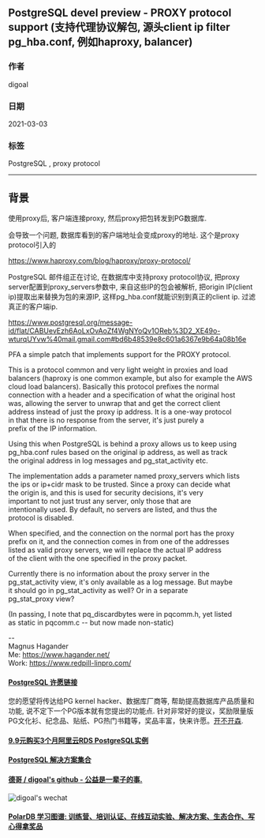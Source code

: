 ## PostgreSQL devel preview - PROXY protocol support (支持代理协议解包, 源头client ip filter pg_hba.conf, 例如haproxy, balancer)  
  
### 作者  
digoal  
  
### 日期  
2021-03-03   
  
### 标签  
PostgreSQL , proxy protocol   
  
----  
  
## 背景  
使用proxy后, 客户端连接proxy, 然后proxy把包转发到PG数据库.   
  
会导致一个问题, 数据库看到的客户端地址会变成proxy的地址. 这个是proxy protocol引入的  
  
https://www.haproxy.com/blog/haproxy/proxy-protocol/  
  
PostgreSQL 邮件组正在讨论, 在数据库中支持proxy protocol协议, 把proxy server配置到proxy_servers参数中, 来自这些IP的包会被解析, 把origin IP(client ip)提取出来替换为包的来源IP, 这样pg_hba.conf就能识别到真正的client ip. 过滤真正的客户端ip.  
  
https://www.postgresql.org/message-id/flat/CABUevEzh6AoLxOvAoZf4WgNYoQv1OReb%3D2_XE49o-wturqUYvw%40mail.gmail.com#bd6b48539e8c601a6367e9b64a08b16e  
  
PFA a simple patch that implements support for the PROXY protocol.  
  
This is a protocol common and very light weight in proxies and load  
balancers (haproxy is one common example, but also for example the AWS  
cloud load balancers).  Basically this protocol prefixes the normal  
connection with a header and a specification of what the original host  
was, allowing the server to unwrap that and get the correct client  
address instead of just the proxy ip address. It is a one-way protocol  
in that there is no response from the server, it's just purely a  
prefix of the IP information.  
  
Using this when PostgreSQL is behind a proxy allows us to keep using  
pg_hba.conf rules based on the original ip address, as well as track  
the original address in log messages and pg_stat_activity etc.  
  
The implementation adds a parameter named proxy_servers which lists  
the ips or ip+cidr mask to be trusted. Since a proxy can decide what  
the origin is, and this is used for security decisions, it's very  
important to not just trust any server, only those that are  
intentionally used. By default, no servers are listed, and thus the  
protocol is disabled.  
  
When specified, and the connection on the normal port has the proxy  
prefix on it, and the connection comes in from one of the addresses  
listed as valid proxy servers, we will replace the actual IP address  
of the client with the one specified in the proxy packet.  
  
Currently there is no information about the proxy server in the  
pg_stat_activity view, it's only available as a log message. But maybe  
it should go in pg_stat_activity as well? Or in a separate  
pg_stat_proxy view?  
  
(In passing, I note that pq_discardbytes were in pqcomm.h, yet listed  
as static in pqcomm.c -- but now made non-static)  
  
--   
 Magnus Hagander  
 Me: https://www.hagander.net/  
 Work: https://www.redpill-linpro.com/  
  
  
#### [PostgreSQL 许愿链接](https://github.com/digoal/blog/issues/76 "269ac3d1c492e938c0191101c7238216")
您的愿望将传达给PG kernel hacker、数据库厂商等, 帮助提高数据库产品质量和功能, 说不定下一个PG版本就有您提出的功能点. 针对非常好的提议，奖励限量版PG文化衫、纪念品、贴纸、PG热门书籍等，奖品丰富，快来许愿。[开不开森](https://github.com/digoal/blog/issues/76 "269ac3d1c492e938c0191101c7238216").  
  
  
#### [9.9元购买3个月阿里云RDS PostgreSQL实例](https://www.aliyun.com/database/postgresqlactivity "57258f76c37864c6e6d23383d05714ea")
  
  
#### [PostgreSQL 解决方案集合](https://yq.aliyun.com/topic/118 "40cff096e9ed7122c512b35d8561d9c8")
  
  
#### [德哥 / digoal's github - 公益是一辈子的事.](https://github.com/digoal/blog/blob/master/README.md "22709685feb7cab07d30f30387f0a9ae")
  
  
![digoal's wechat](../pic/digoal_weixin.jpg "f7ad92eeba24523fd47a6e1a0e691b59")
  
  
#### [PolarDB 学习图谱: 训练营、培训认证、在线互动实验、解决方案、生态合作、写心得拿奖品](https://www.aliyun.com/database/openpolardb/activity "8642f60e04ed0c814bf9cb9677976bd4")
  
